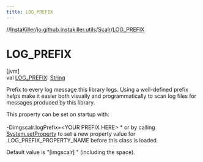 ```yaml
---
title: LOG_PREFIX
---
```

//[InstaKiller](../../../index.html)/[io.github.instakiller.utils](../index.html)/[Scalr](index.html)/[LOG_PREFIX](-l-o-g_-p-r-e-f-i-x.html)



# LOG_PREFIX



[jvm]\
val [LOG_PREFIX](-l-o-g_-p-r-e-f-i-x.html): [String](https://kotlinlang.org/api/latest/jvm/stdlib/kotlin/-string/index.html)



Prefix to every log message this library logs. Using a well-defined prefix helps make it easier both visually and programmatically to scan log files for messages produced by this library.



This property can be set on startup with:<br></br>-Dimgscalr.logPrefix=&lt;YOUR PREFIX HERE&gt;  *  or by calling [System.setProperty](https://docs.oracle.com/javase/8/docs/api/java/lang/System.html#setProperty-kotlin.String-kotlin.String-) to set a new property value for .LOG_PREFIX_PROPERTY_NAME before this class is loaded.



Default value is "[imgscalr] " (including the space).




